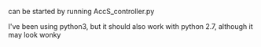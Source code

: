 can be started by running AccS_controller.py

I've been using python3, but it should also work with python 2.7, although it may look wonky


